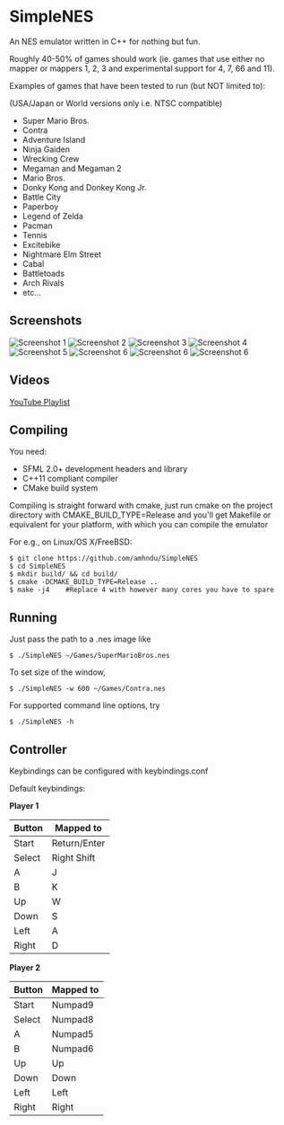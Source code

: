 # SimpleNES

An NES emulator written in C++ for nothing but fun.

Roughly 40-50% of games should work (ie. games that use either no mapper or mappers 1, 2, 3 and experimental support for 4, 7, 66 and 11).

Examples of games that have been tested to run (but NOT limited to):

(USA/Japan or World versions only i.e. NTSC compatible)

- Super Mario Bros.
- Contra
- Adventure Island
- Ninja Gaiden
- Wrecking Crew
- Megaman and Megaman 2
- Mario Bros.
- Donky Kong and Donkey Kong Jr.
- Battle City
- Paperboy
- Legend of Zelda
- Pacman
- Tennis
- Excitebike
- Nightmare Elm Street
- Cabal
- Battletoads
- Arch Rivals
- etc...

## Screenshots

![Screenshot 1](http://amhndu.github.io/screenshots/nes1.png)
![Screenshot 2](http://amhndu.github.io/screenshots/nes2.png)
![Screenshot 3](http://amhndu.github.io/screenshots/nes3.png)
![Screenshot 4](http://amhndu.github.io/screenshots/nes4.png)
![Screenshot 5](http://amhndu.github.io/screenshots/nes5.png)
![Screenshot 6](http://amhndu.github.io/screenshots/nes6.png)
![Screenshot 6](http://amhndu.github.io/screenshots/nes7.png)
![Screenshot 6](http://amhndu.github.io/screenshots/nes8.png)

## Videos

[YouTube Playlist](https://www.youtube.com/playlist?list=PLiULt7qySWt2VbHTkvIt9kYPMPcWt01qN)

## Compiling

You need:

- SFML 2.0+ development headers and library
- C++11 compliant compiler
- CMake build system

Compiling is straight forward with cmake, just run cmake on the project directory with CMAKE_BUILD_TYPE=Release
and you'll get Makefile or equivalent for your platform, with which you can compile the emulator

For e.g., on Linux/OS X/FreeBSD:

```
$ git clone https://github.com/amhndu/SimpleNES
$ cd SimpleNES
$ mkdir build/ && cd build/
$ cmake -DCMAKE_BUILD_TYPE=Release ..
$ make -j4    #Replace 4 with however many cores you have to spare
```

## Running

Just pass the path to a .nes image like

```
$ ./SimpleNES ~/Games/SuperMarioBros.nes
```

To set size of the window,

```
$ ./SimpleNES -w 600 ~/Games/Contra.nes
```

For supported command line options, try

```
$ ./SimpleNES -h
```

## Controller

Keybindings can be configured with keybindings.conf

Default keybindings:

**Player 1**

Button        | Mapped to
--------------|-------------
Start         | Return/Enter
Select        | Right Shift
A             | J
B             | K
Up            | W
Down          | S
Left          | A
Right         | D

**Player 2**

Button        | Mapped to
--------------|-------------
Start         | Numpad9
Select        | Numpad8
A             | Numpad5
B             | Numpad6
Up            | Up
Down          | Down
Left          | Left
Right         | Right
